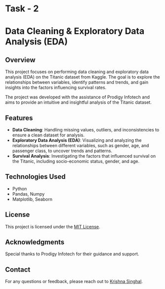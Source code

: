 # Task - 2

# Data Cleaning & Exploratory Data Analysis (EDA)

## Overview

This project focuses on performing data cleaning and exploratory data analysis (EDA) on the Titanic dataset from Kaggle. The goal is to explore the relationships between variables, identify patterns and trends, and gain insights into the factors influencing survival rates.

The project was developed with the assistance of Prodigy Infotech and aims to provide an intuitive and insightful analysis of the Titanic dataset.

## Features

- **Data Cleaning**: Handling missing values, outliers, and inconsistencies to ensure a clean dataset for analysis.
- **Exploratory Data Analysis (EDA)**: Visualizing and analyzing the relationships between different variables, such as gender, age, and passenger class, to uncover trends and patterns.
- **Survival Analysis**: Investigating the factors that influenced survival on the Titanic, including socio-economic status, gender, and age.

## Technologies Used

- Python
- Pandas, Numpy
- Matplotlib, Seaborn

## License

This project is licensed under the [MIT License](LICENSE).

## Acknowledgments

Special thanks to Prodigy Infotech for their guidance and support.

## Contact

For any questions or feedback, please reach out to [Krishna Singhal](https://linkedin.com/in/geekkrishna).
